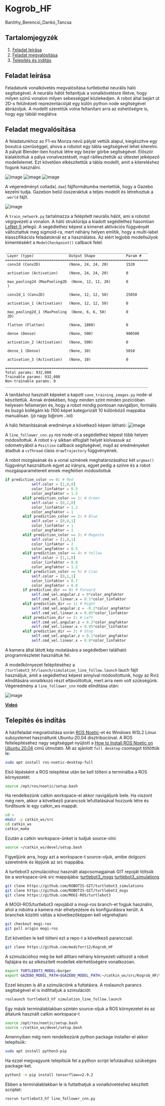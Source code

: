 # Kogrob_HF
Baróthy_Berencsi_Dankó_Tancsa

## Tartalomjegyzék
1. [Feladat leírása](##Feladat-leírása)  
2. [Feladat megvalósítása](##Feladat-megvalósítása)  
3. [Telepítés és indítás](##Telepítés-és-indítás) 


## Feladat leírása

Feladatunk vonalkövetés megvalósítása turtlebottal neurális 
háló segítségével.
A neurális hálót feltanítjuk a vonalkövetésre illetve, hogy 
milyen színű vonalon milyen sebességgel közlekedjen. A 
robot által bejárt út 2D-s felülnézeti reprezentációját 
egy külön python node segítségével ábrázoljuk. A modellt szerettük volna feltanítani arra az eshetőségre is, hogy egy táblát meglátva 

## Feladat megvalósítása

A feladatunkhoz az F1-es Monza nevű pályát vettük alapul, kiegészítve egy boxutca szerűséggel, ahova a robotot egy tábla segítségével lehet kiterelni.
A pályát Blender-ben hoztuk létre egy bezier görbe segítségével. Először kialakítottuk a pálya vonalvezetését, majd ráillesztettük az úttestet jelképező modellelemet. Ezt követően elkészítettük a tábla modellt, amit a kitereléshez fogunk használni.

![image](https://github.com/mediforr12/Kogrob_HF/assets/62999984/9a979288-f47c-405b-b9cb-a3780981408c)
![image](https://github.com/mediforr12/Kogrob_HF/assets/62999984/556999b0-12ed-4e73-a83c-e56860781f1c)
![image](https://github.com/mediforr12/Kogrob_HF/assets/62999984/7154076a-a5af-4c09-be0d-35e15cb96a08)

A végeredményt collada(`.dae`) fájlformátumba mentettük, hogy a Gazebo kezelni tudja. Gazebon belül összeraktuk a teljes modellt és létrehoztuk a `.world` fájlt.

![image](https://github.com/mediforr12/Kogrob_HF/assets/62999984/0db1d453-2905-4aa0-8682-035220907b58)

A `train_network.py` tartalmazza a felépített neurális hálót, ami a robotot végigvezeti a vonalon. A háló struktúrája a kiadott segédlethez hasonlóan [LeNet-5](https://en.wikipedia.org/wiki/LeNet) jellegű. A segédlethez képest a kimenet aktivációs függvényét változtattuk meg sigmoid-ra, mert néhány helyen említik, hogy a multi-label klasszifikációs feladatoknál ez a használatos. Az elért legjobb modellsúlyok kimentéséért a `ModelCheckpoint()` callback felel.
```console
_________________________________________________________________
 Layer (type)                Output Shape              Param #   
=================================================================
 conv2d (Conv2D)             (None, 24, 24, 20)        1520      
                                                                 
 activation (Activation)     (None, 24, 24, 20)        0         
                                                                 
 max_pooling2d (MaxPooling2D  (None, 12, 12, 20)       0         
 )                                                               
                                                                 
 conv2d_1 (Conv2D)           (None, 12, 12, 50)        25050     
                                                                 
 activation_1 (Activation)   (None, 12, 12, 50)        0         
                                                                 
 max_pooling2d_1 (MaxPooling  (None, 6, 6, 50)         0         
 2D)                                                             
                                                                 
 flatten (Flatten)           (None, 1800)              0         
                                                                 
 dense (Dense)               (None, 500)               900500    
                                                                 
 activation_2 (Activation)   (None, 500)               0         
                                                                 
 dense_1 (Dense)             (None, 10)                5010      
                                                                 
 activation_3 (Activation)   (None, 10)                0         
                                                                 
=================================================================
Total params: 932,080
Trainable params: 932,080
Non-trainable params: 0
_________________________________________________________________
```
A tanításhoz használt képeket a kapott `save_training_images.py` node-al készítettük. Annak érdekében, hogy minden színt minden pozícióban helyesen felismerjen és, hogy a robot mindig pontosan navigáljon, formális és buzgó kollégám kb 1100 képet kategorizált 10 különböző mappába manuálisan. (jó nagy b@rom ..lol)

A háló feltanításának eredménye a következő képen látható:
![image](https://github.com/mediforr12/Kogrob_HF/assets/62999984/041a9c07-a273-44a3-b74b-147cf6959094)

A `line_follower_cnn.py` ros node-ot a segédlethez képest több helyen módosítottuk. A robot x-y síkban elfoglalt helyét kiolvassuk az odometryából a `Position` callback segítségével, majd az eredményeket átadtuk a `cvThread` class `drawTrajectory` függvényének. 

A robot mozgásának és a vonal szinének meghatározásához két `argmax()` függvényt használtunk egyet az irányra, egyet pedig a színre és a robot mozgásparamétereit ennek megfelően módosítottuk

``` python
if prediction_color == 0: # Red
            self.color = [1,0,0]
            color_linfaktor = 0.5
            color_angfaktor = 1.5
        elif prediction_color == 1: # Green
            self.color = [0,1,0]
            color_linfaktor = 1.2
            color_angfaktor = 1
        elif prediction_color == 2: # Blue
            self.color = [0,0,1]
            color_linfaktor = 1
            color_angfaktor = 1
        elif prediction_color == 3: # Magenta
            self.color = [1,0,1]
            color_linfaktor = 2
            color_angfaktor = 0.5
        elif prediction_color == 4: # Yellow
            self.color = [1,1,0]
            color_linfaktor = 0.8
            color_angfaktor = 1.2
        elif prediction_color == 5: # Cian
            self.color = [0,1,1]
            color_linfaktor = 0.7
            color_angfaktor = 0.8
        if prediction_dir == 0: # Forward
            self.cmd_vel.angular.z = 0*color_angfaktor
            self.cmd_vel.linear.x = 0.1*color_linfaktor
        elif prediction_dir == 1: # Right
            self.cmd_vel.angular.z = -0.2*color_angfaktor
            self.cmd_vel.linear.x = 0.05*color_linfaktor
        elif prediction_dir == 2: # Left
            self.cmd_vel.angular.z = 0.2*color_angfaktor
            self.cmd_vel.linear.x = 0.05*color_linfaktor
        elif prediction_dir == 3: # Stop
            self.cmd_vel.angular.z = 0.1*color_angfaktor
            self.cmd_vel.linear.x = 0.0*color_linfaktor
```

A kamera által látott kép mutatására a segédletben található programrészletet használtuk fel.

A modellkörnyezet felépítéséhez a `/turtlebot3_hf/launch/simulation_line_follow.launch`  lauch fájlt használjuk, amit a segédlethez képest annyival módosítottunk, hogy az Rviz elindítására vonatkkozó részt eltávolítottuk, mert arra nem volt szükségünk. 
Végeredmény a `line_follower_cnn` node elindítása után:

![image](https://github.com/mediforr12/Kogrob_HF/assets/62999984/351ad151-44fb-4c4b-a2f7-5e7c0fc9f2eb)

[**Videó**](https://www.youtube.com/watch?v=tF_Jre2SCm4)

## Telepítés és indítás

A házifeladat megvalósítása során [ROS Noetic](http://wiki.ros.org/noetic/Installation)-et és Windows WSL2 Linux subsystemet használtunk Ubuntu-20.04 disztribúcióval.
A ROS feltelepítéséhez nagy segítségget nyújtott a [How to Install ROS Noetic on Ubuntu 20.04](https://varhowto.com/install-ros-noetic-ubuntu-20-04/) című útmutató.
Mi az ajánlott `full desktop` csomagot töltöttük le:

```bash
sudo apt install ros-noetic-desktop-full
```

Első lépésként a ROS telepítése után be kell tölteni a terminálba a ROS környezetét:

```bash
source /opt/ros/noetic/setup.bash
```

Ha rendelkezünk catkin workspace-el akkor navigáljunk bele.
Ha viszont még nem, akkor a következő parancsok lefuttatásával hozzunk létre és fordítsunk le egy catkin_ws mappát.

```bash
cd ~
mkdir -p catkin_ws/src
cd catkin_ws
catkin_make
```

Ezután a catkin workspace-ünket is tudjuk source-olni:

```bash
source ~/catkin_ws/devel/setup.bash
```

Figyeljünk arra, hogy azt a workspace-t source-oljuk, amibe dolgozni szeretnénk és lépjünk az src mappába.

A turtlebot3 szimulációhoz használt alapcsomagjainak GIT repoját töltsük be a workspace-ünk src mappájába:
[turtlebot3_msgs](http://wiki.ros.org/turtlebot3_msgs)
[turtlebot3_simulations](http://wiki.ros.org/turtlebot3_simulations)

```bash
git clone https://github.com/ROBOTIS-GIT/turtlebot3_simulations
git clone https://github.com/ROBOTIS-GIT/turtlebot3_msgs
git clone https://github.com/MOGI-ROS/turtlebot3
```

A MOGI-ROS/turtlebot3 repojából a mogi-ros branch-et fogjuk használni, ahol a robotra a kamera már elhelyezésre és konfigurálásra került.
A branchek közötti váltás a következőképpen kell végrehajtani:

```bash
git checkout mogi-ros
git pull origin mogi-ros
```

Ezt követően le kell tölteni ezt a repo-t a következő paranccsal:

```bash
git clone https://github.com/mediforr12/Kogrob_HF
```

A szimulációhoz még be kell állítani néhány környezeti változót a robot fajtájára és az elkészített modellek elérhetőségére vonatkozóan.

```bash
export TURTLEBOT3_MODEL=burger
export GAZEBO_MODEL_PATH=$GAZEBO_MODEL_PATH:~/catkin_ws/src/Kogrob_HF/turtlebot3_hf/gazebo_models/
```

Ezzel készen is áll a szimulációnk a futtatásra. A roslaunch parancs segítségével el is indíthatjuk a szimulációt:

```bash
roslaunch turtlebot3_hf simulation_line_follow.launch
```

Egy másik terminálablakban szintén source-oljuk a ROS környezetet és az általunk használt catkin workspace-t

```bash
source /opt/ros/noetic/setup.bash
source ~/catkin_ws/devel/setup.bash
```

Amennyiben még nem rendelkezünk python package installer-el akkor telepítsük:

```bash
sudo apt install python3-pip
```

Ha ezzel megvagyunk telepítsük fel a python script lefutásához szükséges package-ket.

```bash
python3 -m pip install tensorflow==2.9.2
```

Ebben a terminálablakban le is futtathatjuk a vonalkövetéshez készített scriptet:

```bash
rosrun turtlebot3_hf line_follower_cnn.py
```
